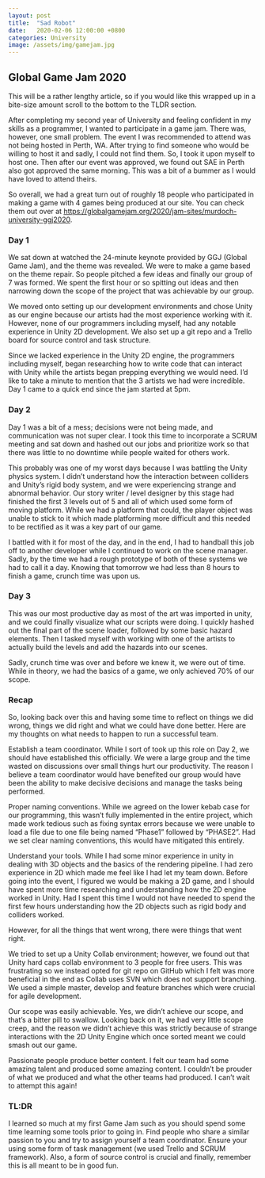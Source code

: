 ```yaml
---
layout: post
title:  "Sad Robot"
date:   2020-02-06 12:00:00 +0800
categories: University
image: /assets/img/gamejam.jpg
---
```

## Global Game Jam 2020

This will be a rather lengthy article, so if you would like this wrapped up in a bite-size amount scroll to the bottom to the TLDR section.

After completing my second year of University and feeling confident in my skills as a programmer, I wanted to participate in a game jam. There was, however, one small problem. The event I was recommended to attend was not being hosted in Perth, WA. After trying to find someone who would be willing to host it and sadly, I could not find them. So, I took it upon myself to host one. Then after our event was approved, we found out SAE in Perth also got approved the same morning. This was a bit of a bummer as I would have loved to attend theirs.

So overall, we had a great turn out of roughly 18 people who participated in making a game with 4 games being produced at our site. You can check them out over at https://globalgamejam.org/2020/jam-sites/murdoch-university-ggj2020.

### Day 1

We sat down at watched the 24-minute keynote provided by GGJ (Global Game Jam), and the theme was revealed. We were to make a game based on the theme repair. So people pitched a few ideas and finally our group of 7 was formed. We spent the first hour or so spitting out ideas and then narrowing down the scope of the project that was achievable by our group.

We moved onto setting up our development environments and chose Unity as our engine because our artists had the most experience working with it. However, none of our programmers including myself, had any notable experience in Unity 2D development. We also set up a git repo and a Trello board for source control and task structure.

Since we lacked experience in the Unity 2D engine, the programmers including myself, began researching how to write code that can interact with Unity while the artists began prepping everything we would need. I’d like to take a minute to mention that the 3 artists we had were incredible. Day 1 came to a quick end since the jam started at 5pm.

### Day 2

Day 1 was a bit of a mess; decisions were not being made, and communication was not super clear. I took this time to incorporate a SCRUM meeting and sat down and hashed out our jobs and prioritize work so that there was little to no downtime while people waited for others work.

This probably was one of my worst days because I was battling the Unity physics system. I didn’t understand how the interaction between colliders and Unity’s rigid body system, and we were experiencing strange and abnormal behavior. Our story writer / level designer by this stage had finished the first 3 levels out of 5 and all of which used some form of moving platform. While we had a platform that could, the player object was unable to stick to it which made platforming more difficult and this needed to be rectified as it was a key part of our game.

I battled with it for most of the day, and in the end, I had to handball this job off to another developer while I continued to work on the scene manager. Sadly, by the time we had a rough prototype of both of these systems we had to call it a day. Knowing that tomorrow we had less than 8 hours to finish a game, crunch time was upon us.

### Day 3

This was our most productive day as most of the art was imported in unity, and we could finally visualize what our scripts were doing. I quickly hashed out the final part of the scene loader, followed by some basic hazard elements. Then I tasked myself with working with one of the artists to actually build the levels and add the hazards into our scenes.

Sadly, crunch time was over and before we knew it, we were out of time. While in theory, we had the basics of a game, we only achieved 70% of our scope.

### Recap

So, looking back over this and having some time to reflect on things we did wrong, things we did right and what we could have done better. Here are my thoughts on what needs to happen to run a successful team.

Establish a team coordinator. While I sort of took up this role on Day 2, we should have established this officially. We were a large group and the time wasted on discussions over small things hurt our productivity. The reason I believe a team coordinator would have benefited our group would have been the ability to make decisive decisions and manage the tasks being performed.

Proper naming conventions. While we agreed on the lower kebab case for our programming, this wasn’t fully implemented in the entire project, which made work tedious such as fixing syntax errors because we were unable to load a file due to one file being named “Phase1” followed by “PHASE2”. Had we set clear naming conventions, this would have mitigated this entirely.

Understand your tools. While I had some minor experience in unity in dealing with 3D objects and the basics of the rendering pipeline. I had zero experience in 2D which made me feel like I had let my team down. Before going into the event, I figured we would be making a 2D game, and I should have spent more time researching and understanding how the 2D engine worked in Unity. Had I spent this time I would not have needed to spend the first few hours understanding how the 2D objects such as rigid body and colliders worked.

However, for all the things that went wrong, there were things that went right.

We tried to set up a Unity Collab environment; however, we found out that Unity hard caps collab environment to 3 people for free users. This was frustrating so we instead opted for git repo on GitHub which I felt was more beneficial in the end as Collab uses SVN which does not support branching. We used a simple master, develop and feature branches which were crucial for agile development.

Our scope was easily achievable. Yes, we didn’t achieve our scope, and that’s a bitter pill to swallow. Looking back on it, we had very little scope creep, and the reason we didn’t achieve this was strictly because of strange interactions with the 2D Unity Engine which once sorted meant we could smash out our game.

Passionate people produce better content. I felt our team had some amazing talent and produced some amazing content. I couldn’t be prouder of what we produced and what the other teams had produced. I can’t wait to attempt this again!

### TL:DR

I learned so much at my first Game Jam such as you should spend some time learning some tools prior to going in. Find people who share a similar passion to you and try to assign yourself a team coordinator. Ensure your using some form of task management (we used Trello and SCRUM framework). Also, a form of source control is crucial and finally, remember this is all meant to be in good fun.
